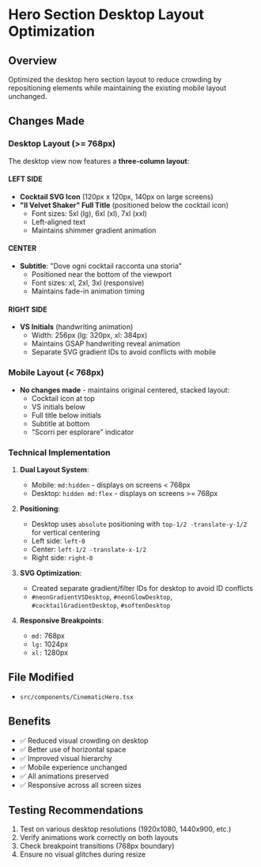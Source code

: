 # Hero Section Desktop Layout Optimization

## Overview

Optimized the desktop hero section layout to reduce crowding by repositioning elements while maintaining the existing mobile layout unchanged.

## Changes Made

### Desktop Layout (>= 768px)

The desktop view now features a **three-column layout**:

#### **LEFT SIDE**

- **Cocktail SVG Icon** (120px x 120px, 140px on large screens)
- **"Il Velvet Shaker" Full Title** (positioned below the cocktail icon)
  - Font sizes: 5xl (lg), 6xl (xl), 7xl (xxl)
  - Left-aligned text
  - Maintains shimmer gradient animation

#### **CENTER**

- **Subtitle**: "Dove ogni cocktail racconta una storia"
  - Positioned near the bottom of the viewport
  - Font sizes: xl, 2xl, 3xl (responsive)
  - Maintains fade-in animation timing

#### **RIGHT SIDE**

- **VS Initials** (handwriting animation)
  - Width: 256px (lg: 320px, xl: 384px)
  - Maintains GSAP handwriting reveal animation
  - Separate SVG gradient IDs to avoid conflicts with mobile

### Mobile Layout (< 768px)

- **No changes made** - maintains original centered, stacked layout:
  - Cocktail icon at top
  - VS initials below
  - Full title below initials
  - Subtitle at bottom
  - "Scorri per esplorare" indicator

### Technical Implementation

1. **Dual Layout System**:

   - Mobile: `md:hidden` - displays on screens < 768px
   - Desktop: `hidden md:flex` - displays on screens >= 768px

2. **Positioning**:

   - Desktop uses `absolute` positioning with `top-1/2 -translate-y-1/2` for vertical centering
   - Left side: `left-0`
   - Center: `left-1/2 -translate-x-1/2`
   - Right side: `right-0`

3. **SVG Optimization**:

   - Created separate gradient/filter IDs for desktop to avoid ID conflicts
   - `#neonGradientVSDesktop`, `#neonGlowDesktop`, `#cocktailGradientDesktop`, `#softenDesktop`

4. **Responsive Breakpoints**:
   - `md:` 768px
   - `lg:` 1024px
   - `xl:` 1280px

## File Modified

- `src/components/CinematicHero.tsx`

## Benefits

- ✅ Reduced visual crowding on desktop
- ✅ Better use of horizontal space
- ✅ Improved visual hierarchy
- ✅ Mobile experience unchanged
- ✅ All animations preserved
- ✅ Responsive across all screen sizes

## Testing Recommendations

1. Test on various desktop resolutions (1920x1080, 1440x900, etc.)
2. Verify animations work correctly on both layouts
3. Check breakpoint transitions (768px boundary)
4. Ensure no visual glitches during resize
